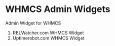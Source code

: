 # WHMCS Admin Widgets
Admin Widget for WHMCS

1.  RBLWatcher.com WHMCS Widget
2.  Uptimerobot.com WHMCS Widget
